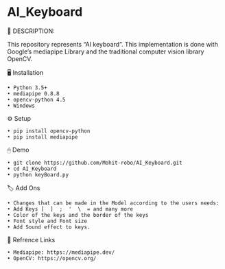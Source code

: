 ﻿# AI_Keyboard

📝 DESCRIPTION:

This repository represents “AI keyboard”.
This implementation is done with Google’s mediapipe Library and the traditional 
computer vision library OpenCV. 

🖥 Installation

    • Python 3.5+
    • mediapipe 0.8.8
    • opencv-python 4.5
    • Windows

⚙️ Setup

    • pip install opencv-python
    • pip install mediapipe

 🖱 Demo

    • git clone https://github.com/Mohit-robo/AI_Keyboard.git
    • cd AI_Keyboard
    • python keyBoard.py

 🏷 Add Ons

    • Changes that can be made in the Model according to the users needs:
    • Add Keys [  ]  ;  '  \  = and many more
    • Color of the keys and the border of the keys 
    • Font style and Font size
    • Add Sound effect to keys.

🔗 Refrence Links

    • Mediapipe: https://mediapipe.dev/
    • OpenCV: https://opencv.org/ 
